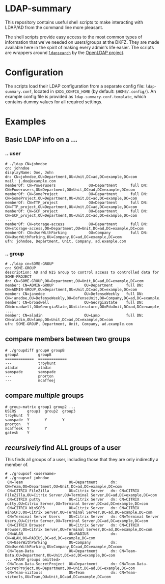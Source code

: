 # LDAP-summary

This repository contains useful shell scripts to make interacting with LDAP/AD from the command line more pleasant.

The shell scripts provide easy access to the most common types of information that we've needed on users/groups at the DKFZ.
They are made available here in the spirit of making every admin's life easier.
The scripts are wrappers around [`ldapsearch`](https://linux.die.net/man/1/ldapsearch) by the [OpenLDAP project](https://www.openldap.org/).

# Configuration

The scripts load their LDAP configuration from a separate config file: `ldap-summary.conf`, located in `$XDG_CONFIG_HOME` (by default: `$HOME/.config/`).
An example config file is provided as `ldap-summary.conf.template`, which contains dummy values for all required settings.

# Examples

## Basic LDAP info on a ...
### .. user
```
# ./ldap CN=johndoe
cn: johndoe
displayName: Doe, John
dn: CN=johndoe,OU=Department,OU=Unit,DC=ad,DC=example,DC=com
mail: j.doe@example.com
memberOf: CN=Powerusers               OU=Department      full DN: CN=Powerusers,OU=Department,OU=Unit,DC=ad,DC=example,DC=com
memberOf: CN=SomeProject              OU=Department      full DN: CN=SomeProject,OU=Department,OU=Unit,DC=ad,DC=example,DC=com
memberOf: CN=TTP_project              OU=Department      full DN: CN=TTP_project,OU=Department,OU=Unit,DC=ad,DC=example,DC=com
memberOf: CN=SCP_project              OU=Department      full DN: CN=SCP_project,OU=Department,OU=Unit,DC=ad,DC=example,DC=com
...
memberOf: CN=storage-access           OU=Department      full DN: CN=storage-access,OU=Department,OU=Unit,DC=ad,DC=example,DC=com
memberOf: CN=UserWithParking          OU=Company         full DN: CN=UserWithParking,OU=Company,DC=ad,DC=example,DC=com
ufn: johndoe, Department, Unit, Company, ad.example.com
```
### .. group
```
# ./ldap cn=SOME-GROUP
cn: SOME-GROUP
description: AD and NIS Group to control access to controlled data for SOME-PROJECT
dn: CN=SOME-GROUP,OU=Department,OU=Unit,DC=ad,DC=example,DC=com
member: CN=ADMIN-GROUP              OU=Department      full DN: CN=ADMIN-GROUP,OU=Department,OU=Unit,DC=ad,DC=example,DC=com
member: CN=janedoe                  OU=DefenseWeekly   full DN: CN=janedoe,OU=DefenseWeekly,OU=DefenseUnit,OU=Company,DC=ad,DC=example,DC=com
member: CN=broadwell                OU=GeorgiaState    full DN: CN=broadwell,OU=GeorgiaState,OU=Literature,OU=EduUnit,DC=ad,DC=example,DC=com
....
member: CN=aladin                   OU=Lamp            full DN: CN=aladin,OU=lamp,OU=Unit,DC=ad,DC=example,DC=com
ufn: SOME-GROUP, Department, Unit, Company, ad.example.com

```


## compare members between two groups
```
# ./groupdiff groupA groupB
groupA         groupB
=============  =============
---            troyhunt
aladin         aladin
samspade       samspade
---            pnorton
---            mcaffeej
```

## compare _multiple_ groups
```
# group-matrix group1 group2 ...
USERS     group1  group2  group3
troyhunt  Y
samspade  Y       Y       Y
pnorton   Y
mcaffeek  Y       Y
gatesb    Y
```

## _recursively_ find ALL groups of a user ##
This finds all groups of a user, including those that they are only indirectly a member of.
```
# ./groupsof <username>
# ./groupsof johndoe
 CN=Team                     OU=Department      dn: CN=Team,OU=Department,OU=Unit,DC=ad,DC=example,DC=com
 CN=CITRIX FileZilla         OU=Citrix Server   dn: CN=CITRIX FileZilla,OU=Citrix Server,OU=Terminal Server,DC=ad,DC=example,DC=com
 CN=CITRIX putty             OU=Citrix Server   dn: CN=CITRIX putty,OU=Citrix Server,OU=Terminal Server,DC=ad,DC=example,DC=com
 CN=CITRIX WinSCP3           OU=Citrix Server   dn: CN=CITRIX WinSCP3,OU=Citrix Server,OU=Terminal Server,DC=ad,DC=example,DC=com
 CN=Terminal Server Users    OU=Citrix Server   dn: CN=Terminal Server Users,OU=Citrix Server,OU=Terminal Server,DC=ad,DC=example,DC=com
 CN=CITRIX Browser           OU=Citrix Server   dn: CN=CITRIX Browser,OU=Citrix Server,OU=Terminal Server,DC=ad,DC=example,DC=com
 CN=WLAN                     OU=RADIUS          dn: CN=WLAN,OU=RADIUS,DC=ad,DC=example,DC=com
 CN=UserWithParking          OU=Company         dn: CN=UserWithParking,OU=Company,DC=ad,DC=example,DC=com
 CN=Team-Data                OU=Department      dn: CN=Team-Data,OU=Department,OU=Unit,DC=ad,DC=example,DC=com
... <MANY groups omitted>
 CN=Team-Data-SecretProject  OU=Department      dn: CN=Team-Data-SecretProject,OU=Department,OU=Unit,DC=ad,DC=example,DC=com
 CN=Team-viztools            OU=Team            dn: CN=Team-viztools,OU=Team,OU=Unit,DC=ad,DC=example,DC=com
```
